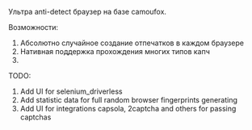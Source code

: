 Ультра anti-detect браузер на базе camoufox. 

Возможности:
1. Абсолютно случайное создание отпечатков в каждом браузере
2. Нативная поддержка прохождения многих типов капч
3. 

TODO:
1. Add UI for selenium_driverless
2. Add statistic data for full random browser fingerprints generating
3. Add UI for integrations capsola, 2captcha and others for passing captchas